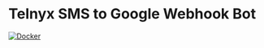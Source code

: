 # Telnyx SMS to Google Webhook Bot

[![Docker](https://github.com/kwatson/telnyx-sms-to-google/actions/workflows/docker-publish.yml/badge.svg)](https://github.com/kwatson/telnyx-sms-to-google/actions/workflows/docker-publish.yml)

